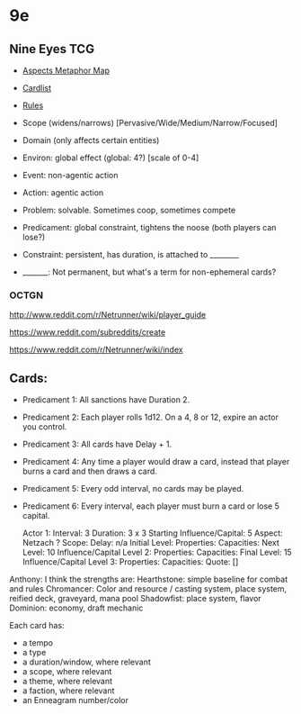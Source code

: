 # 9e
## Nine Eyes TCG

* [Aspects Metaphor Map](https://docs.google.com/spreadsheets/d/1cbXYDtiR8HUBW3_iQcRujQPpJ2qiuboeB13vstre3vE/edit?usp=sharing)
* [Cardlist](https://docs.google.com/spreadsheets/d/1NGBV80zlQ3MBXa2TnNz0zUPD9hAA7bRE9Ykypy0irZs/edit?usp=sharing)
* [Rules](https://docs.google.com/document/d/1FWV_sffs0Sistu7tL5-9eUqRwdh7U-O697BW80TOpSU/edit?usp=sharing)

* Scope (widens/narrows) [Pervasive/Wide/Medium/Narrow/Focused]
* Domain (only affects certain entities)
* Environ: global effect (global: 4?) [scale of 0-4]
* Event: non-agentic action
* Action: agentic action
* Problem: solvable. Sometimes coop, sometimes compete
* Predicament: global constraint, tightens the noose (both players can lose?)
* Constraint: persistent, has duration, is attached to ________
* _______: Not permanent, but what's a term for non-ephemeral cards?


### OCTGN

http://www.reddit.com/r/Netrunner/wiki/player_guide

https://www.reddit.com/subreddits/create

https://www.reddit.com/r/Netrunner/wiki/index

## Cards:

* Predicament 1: All sanctions have Duration 2.
* Predicament 2: Each player rolls 1d12. On a 4, 8 or 12, expire an actor you control.
* Predicament 3: All cards have Delay + 1.
* Predicament 4: Any time a player would draw a card, instead that player burns a card and then draws a card.
* Predicament 5: Every odd interval, no cards may be played.
* Predicament 6: Every interval, each player must burn a card or lose 5 capital.


    Actor 1:
	Interval: 3
	Duration: 3 x 3
	Starting Influence/Capital: 5
	Aspect: Netzach
	? Scope:
	Delay: n/a
	Initial Level:
		Properties:
		Capacities:
		Next Level: 10 Influence/Capital
	Level 2:
		Properties:
		Capacities:
		Final Level: 15 Influence/Capital
	Level 3:
		Properties:
		Capacities:
	Quote: []

Anthony:
	I think the strengths are:
	Hearthstone: simple baseline for combat and rules
	Chromancer: Color and resource / casting system, place system, reified deck, graveyard, mana pool
	Shadowfist: place system, flavor
	Dominion: economy, draft mechanic

Each card has:
 - a tempo
 - a type
 - a duration/window, where relevant
 - a scope, where relevant
 - a theme, where relevant
 - a faction, where relevant
 - an Enneagram number/color

